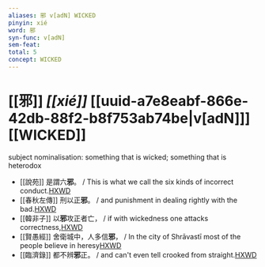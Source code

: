 ```yaml
---
aliases: 邪 v[adN] WICKED
pinyin: xié
word: 邪
syn-func: v[adN]
sem-feat: 
total: 5
concept: WICKED 
---
```

# [[邪]] *[[xié]]*  [[uuid-a7e8eabf-866e-42db-88f2-b8f753ab74be|v[adN]]] [[WICKED]]
subject nominalisation: something that is wicked; something that is heterodox
 - [[說苑]] 是謂六**邪**。
                     / This is what we call the six kinds of incorrect conduct.[HXWD](https://hxwd.org/textview.html?location=CH1a0907_CHANT_002-1a.123)
 - [[春秋左傳]] 刑以正**邪**。 / and punishment in dealing rightly with the bad.[HXWD](https://hxwd.org/textview.html?location=KR1e0001_tls_001-207a.5)
 - [[韓非子]] 以**邪**攻正者亡， / if with wickedness one attacks correctness,[HXWD](https://hxwd.org/textview.html?location=KR3c0005_tls_001-4a.4)
 - [[賢愚經]] 舍衛城中，人多信**邪**， / In the city of Shrāvastī most of the people believe in heresy[HXWD](https://hxwd.org/textview.html?location=KR6b0059_T_010-0419b.41)
 - [[臨濟錄]] 都不辨**邪**正。 / and can't even tell crooked from straight.[HXWD](https://hxwd.org/textview.html?location=KR6q0053_T_001-0499a.14)